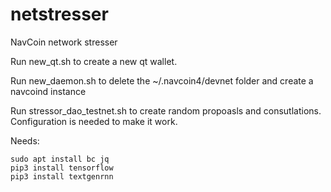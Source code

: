 # netstresser
NavCoin network stresser

Run new_qt.sh to create a new qt wallet.

Run new_daemon.sh to delete the ~/.navcoin4/devnet folder and create a navcoind instance

Run stressor_dao_testnet.sh to create random propoasls and consutlations. Configuration is needed to make it work.

Needs:

```
sudo apt install bc jq
pip3 install tensorflow
pip3 install textgenrnn
```
